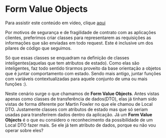 # Form Value Objects

Para assistir este conteúdo em vídeo, clique [aqui](https://drive.google.com/file/d/18Mu6IG0CzuDtTjoPsFJWscOxG2LZvv6O/view?usp=sharing)

​Por motivos de segurança e de fragilidade de contrato com as aplicações clientes, preferimos criar classes para representarem as requisições as informações que são enviadas em todo request. Este é inclusive um dos pilares de código que seguimos. 

Só que essas classes se enquadram na definição de classes inteligentes(aquelas que tem atributos de estado). Como elas são inteligentes, faz todo sentido tirarmos proveito da base orientação a objetos que é juntar comportamento com estado. Sendo mais antigo, juntar funções com variáveis contextualizadas para aquele conjunto de uma ou mais funções :). 

Neste cenário surge o que chamamos de **Form Value Objects**. ​Antes vistas apenas como classes de transferência de dados(DTO), elas já tinham sido vistas de forma diferente por Martin Fowler no que ele chamou de Local DTO. Justamente classes com atributos de estado mas que só seriam usadas para transferirem dados dentro da aplicação. Já um **Form Value Objects** é o que eu considero o reconhecimento da possibilidade de um Local DTO fazer mais. Se ele já tem atributo de dados, porque eu não vou operar sobre eles?
